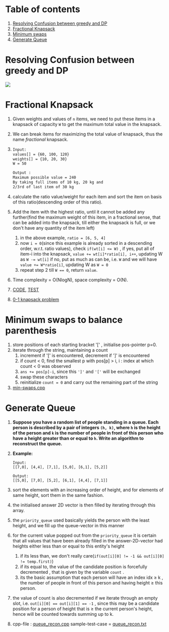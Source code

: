 # Table of contents

1. [Resolving Confusion between greedy and DP](#confusion)
2. [Fractional Knapsack](#fkp)
3. [Minimum swaps](#min-swaps)
4. [Generate Queue](#generate-queue)





# Resolving Confusion between greedy and DP<a name="confusion"></a>

<img src="greed-vs-dp-1.png" />







# Fractional Knapsack<a name="fkp"></a>

1. Given weights and values of `n` items, we need to put these items in a knapsack of capacity `W` to get the maximum total value in the knapsack.

2. We can break items for maximizing the total value of knapsack, thus the name *fractional* knapsack.

3. ```bash
   Input: 	
   values[] = {60, 100, 120}
   weights[] = {10, 20, 30}
   W = 50
   
   Output :
   Maximum possible value = 240
   By taking full items of 10 kg, 20 kg and 
   2/3rd of last item of 30 kg
   ```

4. calculate the ratio value/weight for each item and sort the item on basis of this ratio(descending order of this ratio).

5. Add the item with the highest ratio, until it cannot be added any further(find the maximum weight of this item, in a fractional sense, that can be added into the knapsack, till either the knapsack is full, or we don't have any quantity of the item left)

   1. in the above example, `ratio = [6, 5, 4]`
   2. now `i = 0`(since this example is already sorted in a descending order, w.r.t. ratio values), check `if(wt[i] <= W)` , if yes, put all of item-i into the knapsack, `value += wt[i]*ratio[i], i++`, updating W as `W -= wt[i]` if no, put as much as can be, i.e. `W` and we will have `value += W*ratio[i]`, updating W as `W = 0`
   3. repeat step 2 till `W == 0`, return `value`.

6. Time complexity = O(NlogN), space complexity = O(N).

7. [CODE](fkp.cpp), [TEST](fkpTest.txt)

8. [0-1 knapsack problem](../dynamicProgramming/README.md/#0-1kp)







# Minimum swaps to balance parenthesis<a name="min-swaps"></a>

1. store positions of each  starting bracket '[' , initialise pos-pointer p=0.
2. iterate through the string, maintaining a count
   1. increment if '[' is encountered, decrement if ']' is encountered
   2. if count < 0, find the smallest p with pos[p] > i, i : index at which count < 0 was observed
   3. `ans += pos[p]-i`, since this `']'` and `'['` will be exchanged
   4. swap these characters
   5. reinitialize `count = 0` and carry out the remaining part of the string
3. [min-swaps.cpp](min-swaps.cpp)





# Generate Queue<a name="generate-queue"></a>

1. **Suppose you have a random list of people standing in a queue. Each person is described by a pair of integers `(h, k)`, where `h` is the height of the person and `k` is the number of people in front of this person who have a height greater than or equal to `h`. Write an algorithm to reconstruct the queue.**

2. **Example:**

   ```
   Input:
   [[7,0], [4,4], [7,1], [5,0], [6,1], [5,2]]
   
   Output:
   [[5,0], [7,0], [5,2], [6,1], [4,4], [7,1]]
   ```

3. sort the elements with an increasing order of height, and for elements of same height, sort them in the same fashion.

4. the initialised answer 2D vector is then filled by iterating through this array.

5. the `priority_queue` used basically yields the person with the least height, and we fill up the queue-vector in this manner

6. for the current value popped out from the `priority_queue` it is certain that all values that have been already filled in the answer-2D-vector had heights either less than or equal to this entity's height

   1. if its less than, we don't really care(`if(out[i][0] != -1 && out[i][0] != temp.first)`)
   2. if its equal to, the value of the candidate position is forcefully decremented , that is given by the variable `count` .
   3. its the basic assumption that each person will have an index idx &ge; k , the number of people in front of this person and having height &ge; this person.

7. the value of count is also decremented if we iterate through an empty slot, i.e. `out[i][0] == out[i][1] == -1` , since this may be a candidate position for a person of height that is &ge; the current person's height, hence will be counted towards summing up to k.

8. cpp-file : [queue_recon.cpp](queue_recon.cpp) sample-test-case = [queue_recon.txt](queue_recon.txt)